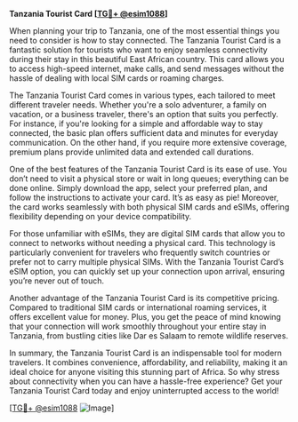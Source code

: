 **Tanzania Tourist Card [[TG💪+ @esim1088](https://t.me/s/esim1088)]**

When planning your trip to Tanzania, one of the most essential things you need to consider is how to stay connected. The Tanzania Tourist Card is a fantastic solution for tourists who want to enjoy seamless connectivity during their stay in this beautiful East African country. This card allows you to access high-speed internet, make calls, and send messages without the hassle of dealing with local SIM cards or roaming charges.

The Tanzania Tourist Card comes in various types, each tailored to meet different traveler needs. Whether you're a solo adventurer, a family on vacation, or a business traveler, there's an option that suits you perfectly. For instance, if you're looking for a simple and affordable way to stay connected, the basic plan offers sufficient data and minutes for everyday communication. On the other hand, if you require more extensive coverage, premium plans provide unlimited data and extended call durations.

One of the best features of the Tanzania Tourist Card is its ease of use. You don’t need to visit a physical store or wait in long queues; everything can be done online. Simply download the app, select your preferred plan, and follow the instructions to activate your card. It’s as easy as pie! Moreover, the card works seamlessly with both physical SIM cards and eSIMs, offering flexibility depending on your device compatibility.

For those unfamiliar with eSIMs, they are digital SIM cards that allow you to connect to networks without needing a physical card. This technology is particularly convenient for travelers who frequently switch countries or prefer not to carry multiple physical SIMs. With the Tanzania Tourist Card’s eSIM option, you can quickly set up your connection upon arrival, ensuring you’re never out of touch.

Another advantage of the Tanzania Tourist Card is its competitive pricing. Compared to traditional SIM cards or international roaming services, it offers excellent value for money. Plus, you get the peace of mind knowing that your connection will work smoothly throughout your entire stay in Tanzania, from bustling cities like Dar es Salaam to remote wildlife reserves.

In summary, the Tanzania Tourist Card is an indispensable tool for modern travelers. It combines convenience, affordability, and reliability, making it an ideal choice for anyone visiting this stunning part of Africa. So why stress about connectivity when you can have a hassle-free experience? Get your Tanzania Tourist Card today and enjoy uninterrupted access to the world!

[[TG💪+ @esim1088](https://t.me/s/esim1088) ![Image](https://i.postimg.cc/Y0z9fWf4/image.png)]